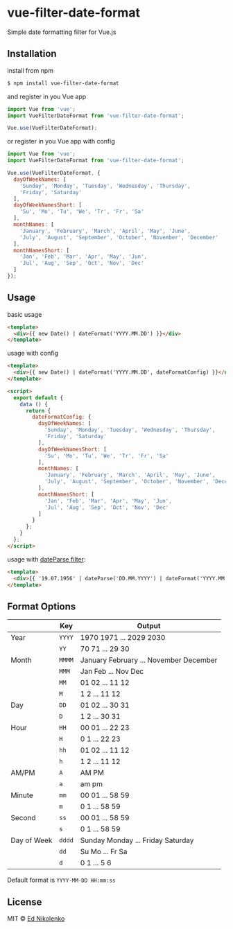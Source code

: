 # vue-filter-date-format
Simple date formatting filter for Vue.js

## Installation

install from npm
```bash
$ npm install vue-filter-date-format
```
and register in you Vue app
```js
import Vue from 'vue';
import VueFilterDateFormat from 'vue-filter-date-format';

Vue.use(VueFilterDateFormat);
```

or register in you Vue app with config
```js
import Vue from 'vue';
import VueFilterDateFormat from 'vue-filter-date-format';

Vue.use(VueFilterDateFormat, {
  dayOfWeekNames: [
    'Sunday', 'Monday', 'Tuesday', 'Wednesday', 'Thursday',
    'Friday', 'Saturday'
  ],
  dayOfWeekNamesShort: [
    'Su', 'Mo', 'Tu', 'We', 'Tr', 'Fr', 'Sa'
  ],
  monthNames: [
    'January', 'February', 'March', 'April', 'May', 'June',
    'July', 'August', 'September', 'October', 'November', 'December'
  ],
  monthNamesShort: [
    'Jan', 'Feb', 'Mar', 'Apr', 'May', 'Jun',
    'Jul', 'Aug', 'Sep', 'Oct', 'Nov', 'Dec'
  ]
});
```

## Usage

basic usage
```html
<template>
  <div>{{ new Date() | dateFormat('YYYY.MM.DD') }}</div>
</template>
```

usage with config
```html
<template>
  <div>{{ new Date() | dateFormat('YYYY.MM.DD', dateFormatConfig) }}</div>
</template>

<script>
  export default {
    data () {
      return {
        dateFormatConfig: {
          dayOfWeekNames: [
            'Sunday', 'Monday', 'Tuesday', 'Wednesday', 'Thursday',
            'Friday', 'Saturday'
          ],
          dayOfWeekNamesShort: [
            'Su', 'Mo', 'Tu', 'We', 'Tr', 'Fr', 'Sa'
          ],
          monthNames: [
            'January', 'February', 'March', 'April', 'May', 'June',
            'July', 'August', 'September', 'October', 'November', 'December'
          ],
          monthNamesShort: [
            'Jan', 'Feb', 'Mar', 'Apr', 'May', 'Jun',
            'Jul', 'Aug', 'Sep', 'Oct', 'Nov', 'Dec'
          ]
        }
      };
    }
  };
</script>
```

usage with [dateParse filter](https://github.com/ednikolenko/vue-filter-date-parse):
```html
<template>
  <div>{{ '19.07.1956' | dateParse('DD.MM.YYYY') | dateFormat('YYYY.MM.DD') }}</div>
</template>
```

## Format Options

|             | Key    | Output                                 |
|-------------| ------ | -------------------------------------- |
| Year        | `YYYY` | 1970 1971 ... 2029 2030                |
|             | `YY`   | 70 71 ... 29 30                        |
| Month       | `MMMM` | January February ... November December |
|             | `MMM`  | Jan Feb ... Nov Dec                    |
|             | `MM`   | 01 02 ... 11 12                        |
|             | `M`    | 1 2 ... 11 12                          |
| Day         | `DD`   | 01 02 ... 30 31                        |
|             | `D`    | 1 2 ... 30 31                          |
| Hour        | `HH`   | 00 01 ... 22 23                        |
|             | `H`    | 0 1 ... 22 23                          |
|             | `hh`   | 01 02 ... 11 12                        |
|             | `h`    | 1 2 ... 11 12                          |
| AM/PM       | `A`    | AM PM                                  |
|             | `a`    | am pm                                  |
| Minute      | `mm`   | 00 01 ... 58 59                        |
|             | `m`    | 0 1 ... 58 59                          |
| Second      | `ss`   | 00 01 ... 58 59                        |
|             | `s`    | 0 1 ... 58 59                          |
| Day of Week | `dddd` | Sunday Monday ... Friday Saturday      |
|             | `dd`   | Su Mo ... Fr Sa                        |
|             | `d`    | 0 1 ... 5 6                            |

Default format is `YYYY-MM-DD HH:mm:ss`

## License

MIT © [Ed Nikolenko](https://github.com/ednikolenko)
